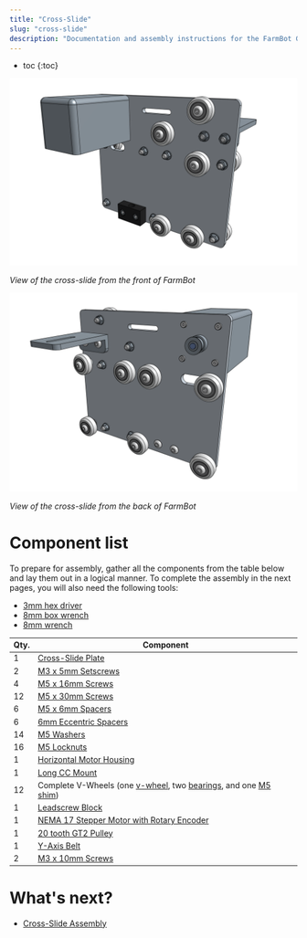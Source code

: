 ```yaml
---
title: "Cross-Slide"
slug: "cross-slide"
description: "Documentation and assembly instructions for the FarmBot Genesis cross-slide"
---
```


* toc
{:toc}


![Screen Shot 2017-02-12 at 2.21.50 PM.png](_images/Screen_Shot_2017-02-12_at_2.21.50_PM.png)

_View of the cross-slide from the front of FarmBot_



![Screen Shot 2017-02-12 at 2.21.57 PM.png](_images/Screen_Shot_2017-02-12_at_2.21.57_PM.png)

_View of the cross-slide from the back of FarmBot_



# Component list

To prepare for assembly, gather all the components from the table below and lay them out in a logical manner. To complete the assembly in the next pages, you will also need the following tools:
* [3mm hex driver](../Extras/bom/miscellaneous.md#3mm-hex-driver)
* [8mm box wrench](../Extras/bom/miscellaneous.md#8mm-box-wrench)
* [8mm wrench](../Extras/bom/miscellaneous.md#8mm-wrench)

|Qty.                          |Component                     |
|------------------------------|------------------------------|
|1                             |[Cross-Slide Plate](../Extras/bom/plates-and-brackets.md#cross-slide-plate)
|2                             |[M3 x 5mm Setscrews](../Extras/bom/fasteners-and-hardware.md#m3-screws)
|4                             |[M5 x 16mm Screws](../Extras/bom/fasteners-and-hardware.md#m5-screws)
|12                            |[M5 x 30mm Screws](../Extras/bom/fasteners-and-hardware.md#m5-screws)
|6                             |[M5 x 6mm Spacers](../Extras/bom/fasteners-and-hardware.md#m5-spacers)
|6                             |[6mm Eccentric Spacers](../Extras/bom/fasteners-and-hardware.md#m5-x-6mm-eccentric-spacers)
|14                            |[M5 Washers](../Extras/bom/fasteners-and-hardware.md#m5-washers)
|16                            |[M5 Locknuts](../Extras/bom/fasteners-and-hardware.md#m5-locknuts)
|1                             |[Horizontal Motor Housing](../Extras/bom/plastic-parts.md#horizontal-motor-housing)
|1                             |[Long CC Mount](../Extras/bom/plates-and-brackets.md#long-cable-carrier-cc-mount)
|12                            |Complete V-Wheels (one [v-wheel](../Extras/bom/drivetrain.md#v-wheels), two [bearings](../Extras/bom/drivetrain.md#bearings), and one [M5 shim](../Extras/bom/drivetrain.md#m5-shims))
|1                             |[Leadscrew Block](../Extras/bom/drivetrain.md#leadscrew-block)
|1                             |[NEMA 17 Stepper Motor with Rotary Encoder](../Extras/bom/electronics-and-wiring.md#nema-17-stepper-motors-with-rotary-encoders)
|1                             |[20 tooth GT2 Pulley](../Extras/bom/drivetrain.md#gt2-pulleys)
|1                             |[Y-Axis Belt](../Extras/bom/drivetrain.md#gt2-timing-belt)
|2                             |[M3 x 10mm Screws](../Extras/bom/fasteners-and-hardware.md#m3-screws)


# What's next?

 * [Cross-Slide Assembly](cross-slide/cross-slide-assembly.md)
